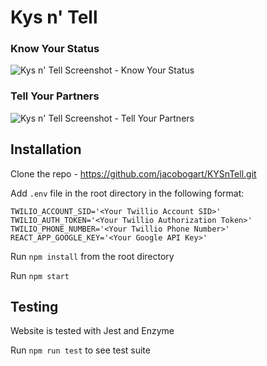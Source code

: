 # Kys n' Tell

### Know Your Status
![Kys n' Tell Screenshot - Know Your Status](https://media.giphy.com/media/UW7x51bfjYEDI0ejn7/giphy.gif)
### Tell Your Partners
![Kys n' Tell Screenshot - Tell Your Partners](https://media.giphy.com/media/YRJxYE6SVBJTTQDZg0/giphy.gif)

## Installation
Clone the repo - https://github.com/jacobogart/KYSnTell.git

Add `.env` file in the root directory in the following format:

```
TWILIO_ACCOUNT_SID='<Your Twillio Account SID>'
TWILIO_AUTH_TOKEN='<Your Twillio Authorization Token>'
TWILIO_PHONE_NUMBER='<Your Twillio Phone Number>'
REACT_APP_GOOGLE_KEY='<Your Google API Key>'
```

Run `npm install` from the root directory

Run `npm start`

## Testing
Website is tested with Jest and Enzyme

Run `npm run test` to see test suite
